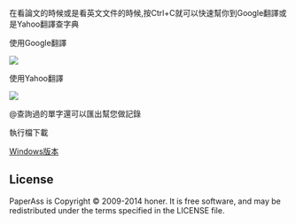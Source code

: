 在看論文的時候或是看英文文件的時候,按Ctrl+C就可以快速幫你到Google翻譯或是Yahoo翻譯查字典

使用Google翻譯

<img src="https://dl.dropboxusercontent.com/u/75986505/GitHub/PaperAss/%E8%9E%A2%E5%B9%95%E5%BF%AB%E7%85%A7%202014-03-14%20%E4%B8%8A%E5%8D%887.17.52.png" />

使用Yahoo翻譯

<img src="https://dl.dropboxusercontent.com/u/75986505/GitHub/PaperAss/%E8%9E%A2%E5%B9%95%E5%BF%AB%E7%85%A7%202014-03-14%20%E4%B8%8A%E5%8D%887.20.21.png" />

@查詢過的單字還可以匯出幫您做記錄

執行檔下載

<a href="http://bit.ly/1Qlp5Pb">Windows版本</a>

License
-------

PaperAss is Copyright © 2009-2014 honer. It is free software, and may be redistributed under the terms specified in the LICENSE file.

